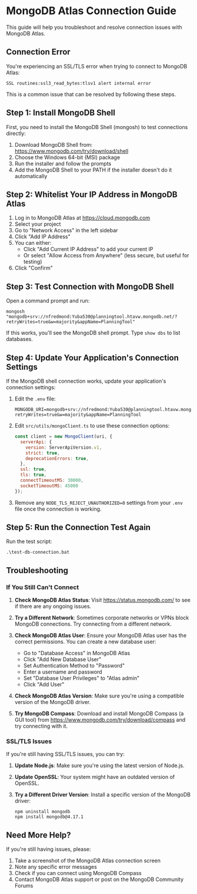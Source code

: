# MongoDB Atlas Connection Guide

This guide will help you troubleshoot and resolve connection issues with MongoDB Atlas.

## Connection Error

You're experiencing an SSL/TLS error when trying to connect to MongoDB Atlas:

```
SSL routines:ssl3_read_bytes:tlsv1 alert internal error
```

This is a common issue that can be resolved by following these steps.

## Step 1: Install MongoDB Shell

First, you need to install the MongoDB Shell (mongosh) to test connections directly:

1. Download MongoDB Shell from: https://www.mongodb.com/try/download/shell
2. Choose the Windows 64-bit (MSI) package
3. Run the installer and follow the prompts
4. Add the MongoDB Shell to your PATH if the installer doesn't do it automatically

## Step 2: Whitelist Your IP Address in MongoDB Atlas

1. Log in to MongoDB Atlas at https://cloud.mongodb.com
2. Select your project
3. Go to "Network Access" in the left sidebar
4. Click "Add IP Address"
5. You can either:
   - Click "Add Current IP Address" to add your current IP
   - Or select "Allow Access from Anywhere" (less secure, but useful for testing)
6. Click "Confirm"

## Step 3: Test Connection with MongoDB Shell

Open a command prompt and run:

```
mongosh "mongodb+srv://nfredmond:Yuba530@planningtool.htavw.mongodb.net/?retryWrites=true&w=majority&appName=PlanningTool"
```

If this works, you'll see the MongoDB shell prompt. Type `show dbs` to list databases.

## Step 4: Update Your Application's Connection Settings

If the MongoDB shell connection works, update your application's connection settings:

1. Edit the `.env` file:
   ```
   MONGODB_URI=mongodb+srv://nfredmond:Yuba530@planningtool.htavw.mongodb.net/?retryWrites=true&w=majority&appName=PlanningTool
   ```

2. Edit `src/utils/mongoClient.ts` to use these connection options:
   ```javascript
   const client = new MongoClient(uri, {
     serverApi: {
       version: ServerApiVersion.v1,
       strict: true,
       deprecationErrors: true,
     },
     ssl: true,
     tls: true,
     connectTimeoutMS: 30000,
     socketTimeoutMS: 45000
   });
   ```

3. Remove any `NODE_TLS_REJECT_UNAUTHORIZED=0` settings from your `.env` file once the connection is working.

## Step 5: Run the Connection Test Again

Run the test script:

```
.\test-db-connection.bat
```

## Troubleshooting

### If You Still Can't Connect

1. **Check MongoDB Atlas Status**: Visit https://status.mongodb.com/ to see if there are any ongoing issues.

2. **Try a Different Network**: Sometimes corporate networks or VPNs block MongoDB connections. Try connecting from a different network.

3. **Check MongoDB Atlas User**: Ensure your MongoDB Atlas user has the correct permissions. You can create a new database user:
   - Go to "Database Access" in MongoDB Atlas
   - Click "Add New Database User"
   - Set Authentication Method to "Password"
   - Enter a username and password
   - Set "Database User Privileges" to "Atlas admin"
   - Click "Add User"

4. **Check MongoDB Atlas Version**: Make sure you're using a compatible version of the MongoDB driver.

5. **Try MongoDB Compass**: Download and install MongoDB Compass (a GUI tool) from https://www.mongodb.com/try/download/compass and try connecting with it.

### SSL/TLS Issues

If you're still having SSL/TLS issues, you can try:

1. **Update Node.js**: Make sure you're using the latest version of Node.js.

2. **Update OpenSSL**: Your system might have an outdated version of OpenSSL.

3. **Try a Different Driver Version**: Install a specific version of the MongoDB driver:
   ```
   npm uninstall mongodb
   npm install mongodb@4.17.1
   ```

## Need More Help?

If you're still having issues, please:

1. Take a screenshot of the MongoDB Atlas connection screen
2. Note any specific error messages
3. Check if you can connect using MongoDB Compass
4. Contact MongoDB Atlas support or post on the MongoDB Community Forums 